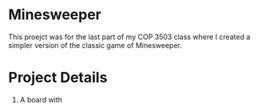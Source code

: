 # Minesweeper

This proejct was for the last part of my COP 3503 class where I created a simpler version of the classic game of Minesweeper.

# Project Details

1. A board with 
